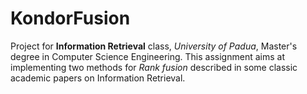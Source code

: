 # KondorFusion
Project for **Information Retrieval** class, _University of Padua_, Master's degree in Computer Science Engineering.
This assignment aims at implementing two methods for _Rank fusion_ described in some classic academic papers on Information Retrieval.
